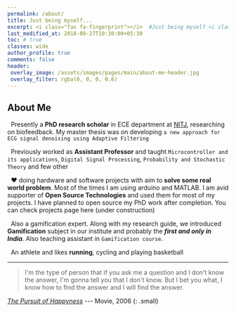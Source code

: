 ```yaml
---
permalink: /about/
title: Just being myself... 
excerpt: <i class="fas fa-fingerprint"></i>  #Just being myself <i class="fas fa-fingerprint"></i> 
last_modified_at: 2018-09-27T10:30:00+05:30
toc: # true
classes: wide
author_profile: true
comments: false
header:
 overlay_image: /assets/images/pages/main/about-me-header.jpg
 overlay_filter: rgba(0, 0, 0, 0.6)
---
```


## About Me

<i class="fa fa-graduation-cap about-icon"></i> &nbsp; Presently a **PhD research scholar** in ECE department at [NITJ](http://www.nitj.ac.in), researching on biofeedback. My master thesis was on developing `a new approach for ECG signal denoising using Adaptive Filtering`    
  
<i class="fas fa-briefcase"></i> &nbsp; Previously worked as **Assistant Professor** and taught `Microcontroller and its applications`, `Digital Signal Processing`, `Probability and Stochastic Theory` and few other     
  
<i class="fas fa-flask"></i> &nbsp; ❤️ doing hardware and software projects with aim to **solve some real world problem**. Most of the times I am using arduino and MATLAB. I am avid supporter of **Open Source Technologies** and used them for most of my projects. I have planned to open source my PhD work after completion. You can check projects page here (under construction)  

<i class="fas fa-gamepad"></i> &nbsp; Also a gamification expert. Along with my research guide, we introduced **Gamification** subject in our institute and probably the ***first and only in India***. Also teaching assistant in `Gamification course`. 
  
<i class="fas fa-basketball-ball"></i> &nbsp; An athlete and likes **running**, cycling and playing basketball

---

> I'm the type of person that if you ask me a question and I don't know the answer, I'm gonna tell you that I don't know. But I bet you what, I know how to find the answer and I will find the answer.

[*The Pursuit of Happyness*](https://www.imdb.com/title/tt0454921/) --- Movie, 2006
{: .small}

# 








